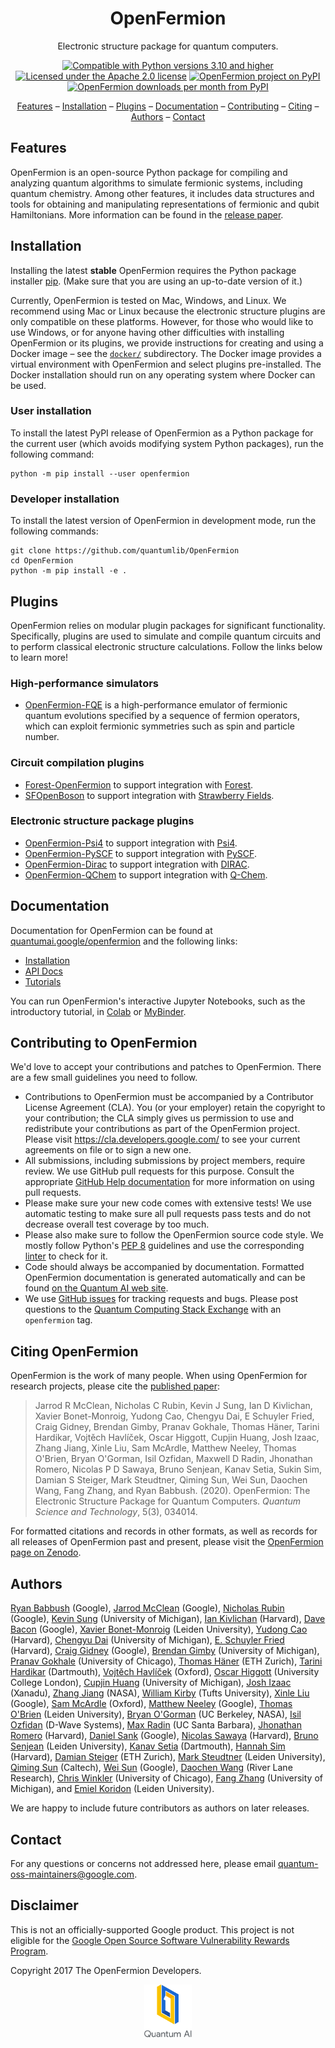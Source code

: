 <div align="center">

# OpenFermion

Electronic structure package for quantum computers.

[![Compatible with Python versions 3.10 and higher](https://img.shields.io/badge/Python-3.10+-fcbc2c.svg?style=flat-square&logo=python&logoColor=white)](https://www.python.org/downloads/)
[![Licensed under the Apache 2.0 license](https://img.shields.io/badge/License-Apache%202.0-3c60b1.svg?logo=opensourceinitiative&logoColor=white&style=flat-square)](https://github.com/quantumlib/OpenFermion/blob/main/LICENSE)
[![OpenFermion project on PyPI](https://img.shields.io/pypi/v/OpenFermion.svg?logo=semantic-release&logoColor=white&label=Release&style=flat-square&color=fcbc2c)](https://pypi.org/project/OpenFermion)
[![OpenFermion downloads per month from PyPI](https://img.shields.io/pypi/dm/openfermion?logo=PyPI&color=d56420&logoColor=white&style=flat-square&label=Downloads)](https://img.shields.io/pypi/dm/OpenFermion)

[Features](#features) &ndash;
[Installation](#installation) &ndash;
[Plugins](#plugins) &ndash;
[Documentation](#documentation) &ndash;
[Contributing](#contributing-to-openfermion) &ndash;
[Citing](#citing-openfermion) &ndash;
[Authors](#authors) &ndash;
[Contact](#contact)

</div>

## Features

OpenFermion is an open-source Python package for compiling and analyzing quantum algorithms to
simulate fermionic systems, including quantum chemistry. Among other features, it includes data
structures and tools for obtaining and manipulating representations of fermionic and qubit
Hamiltonians. More information can be found in the [release
paper](https://arxiv.org/abs/1710.07629).

## Installation

Installing the latest **stable** OpenFermion requires the Python package installer
[pip](https://pip.pypa.io). (Make sure that you are using an up-to-date version of it.)

Currently, OpenFermion is tested on Mac, Windows, and Linux. We recommend using Mac or Linux because
the electronic structure plugins are only compatible on these platforms. However, for those who
would like to use Windows, or for anyone having other difficulties with installing OpenFermion or
its plugins, we provide instructions for creating and using a Docker image – see the
[`docker/`](https://github.com/quantumlib/OpenFermion/tree/master/docker) subdirectory. The Docker
image provides a virtual environment with OpenFermion and select plugins pre-installed. The Docker
installation should run on any operating system where Docker can be used.

### User installation

To install the latest PyPI release of OpenFermion as a Python package for the current user (which
avoids modifying system Python packages), run the following command:

```shell
python -m pip install --user openfermion
```

### Developer installation

To install the latest version of OpenFermion in development mode, run the following commands:

```shell
git clone https://github.com/quantumlib/OpenFermion
cd OpenFermion
python -m pip install -e .
```

## Plugins

OpenFermion relies on modular plugin packages for significant functionality. Specifically, plugins
are used to simulate and compile quantum circuits and to perform classical electronic structure
calculations. Follow the links below to learn more!

### High-performance simulators

*   [OpenFermion-FQE](https://github.com/quantumlib/OpenFermion-FQE) is a high-performance emulator
    of fermionic quantum evolutions specified by a sequence of fermion operators, which can exploit
    fermionic symmetries such as spin and particle number.

### Circuit compilation plugins

*   [Forest-OpenFermion](https://github.com/rigetticomputing/forestopenfermion) to support
    integration with [Forest](https://www.rigetti.com/forest).
*   [SFOpenBoson](https://github.com/XanaduAI/SFOpenBoson) to support integration with [Strawberry
    Fields](https://github.com/XanaduAI/strawberryfields).

### Electronic structure package plugins

*   [OpenFermion-Psi4](http://github.com/quantumlib/OpenFermion-Psi4) to support integration with
    [Psi4](http://psicode.org).
*   [OpenFermion-PySCF](http://github.com/quantumlib/OpenFermion-PySCF) to support integration with
    [PySCF](https://github.com/sunqm/pyscf).
*   [OpenFermion-Dirac](https://github.com/bsenjean/Openfermion-Dirac) to support integration with
    [DIRAC](http://diracprogram.org/doku.php).
*   [OpenFermion-QChem](https://github.com/qchemsoftware/OpenFermion-QChem) to support integration
    with [Q-Chem](https://www.q-chem.com).

## Documentation

Documentation for OpenFermion can be found at
[quantumai.google/openfermion](https://quantumai.google/openfermion) and the following links:

*   [Installation](https://quantumai.google/openfermion/install)
*   [API Docs](https://quantumai.google/reference/python/openfermion/all_symbols)
*   [Tutorials](https://quantumai.google/openfermion/tutorials/intro_to_openfermion)

You can run OpenFermion's interactive Jupyter Notebooks, such as the introductory tutorial, in
[Colab](https://colab.research.google.com/github/quantumlib/OpenFermion/blob/master/examples/intro_to_openfermion.ipynb)
or
[MyBinder](https://mybinder.org/v2/gh/quantumlib/OpenFermion/master?filepath=examples%2Fintro_to_openfermion.ipynb).

## Contributing to OpenFermion

We'd love to accept your contributions and patches to OpenFermion. There are a few small guidelines
you need to follow.

*   Contributions to OpenFermion must be accompanied by a Contributor License Agreement (CLA). You
    (or your employer) retain the copyright to your contribution; the CLA simply gives us permission
    to use and redistribute your contributions as part of the OpenFermion project. Please visit
    https://cla.developers.google.com/ to see your current agreements on file or to sign a new one.
*   All submissions, including submissions by project members, require review. We use GitHub pull
    requests for this purpose. Consult the appropriate [GitHub Help
    documentation](https://help.github.com/articles/about-pull-requests/) for more information on
    using pull requests.
*   Please make sure your new code comes with extensive tests! We use automatic testing to make sure
    all pull requests pass tests and do not decrease overall test coverage by too much.
*   Please also make sure to follow the OpenFermion source code style. We mostly follow Python's
    [PEP 8](https://www.python.org/dev/peps/pep-0008/) guidelines and use the corresponding
    [linter](https://pypi.python.org/pypi/pep8) to check for it.
*   Code should always be accompanied by documentation. Formatted OpenFermion documentation is
    generated automatically and can be found [on the Quantum AI web
    site](https://quantumai.google/openfermion).
*   We use [GitHub issues](https://github.com/quantumlib/OpenFermion/issues) for tracking requests
    and bugs. Please post questions to the [Quantum Computing Stack
    Exchange](https://quantumcomputing.stackexchange.com/) with an `openfermion` tag.

## Citing OpenFermion<a name="how-to-cite-openfermion"></a><a name="how-to-cite"></a>

OpenFermion is the work of many people. When using OpenFermion for research projects, please cite
the [published paper](https://iopscience.iop.org/article/10.1088/2058-9565/ab8ebc/meta):

> Jarrod R McClean, Nicholas C Rubin, Kevin J Sung, Ian D Kivlichan, Xavier Bonet-Monroig, Yudong
> Cao, Chengyu Dai, E Schuyler Fried, Craig Gidney, Brendan Gimby, Pranav Gokhale, Thomas Häner,
> Tarini Hardikar, Vojtěch Havlíček, Oscar Higgott, Cupjin Huang, Josh Izaac, Zhang Jiang, Xinle
> Liu, Sam McArdle, Matthew Neeley, Thomas O'Brien, Bryan O'Gorman, Isil Ozfidan, Maxwell D Radin,
> Jhonathan Romero, Nicolas P D Sawaya, Bruno Senjean, Kanav Setia, Sukin Sim, Damian S Steiger,
> Mark Steudtner, Qiming Sun, Wei Sun, Daochen Wang, Fang Zhang, and Ryan Babbush. (2020).
> OpenFermion: The Electronic Structure Package for Quantum Computers. _Quantum Science and
> Technology_, 5(3), 034014.

For formatted citations and records in other formats, as well as records for all releases of OpenFermion
past and present, please visit the [OpenFermion page on Zenodo](https://zenodo.org/records/15604843).

## Authors

[Ryan Babbush](https://ryanbabbush.com) (Google),
[Jarrod McClean](https://jarrodmcclean.com) (Google),
[Nicholas Rubin](https://github.com/ncrubin) (Google),
[Kevin Sung](https://github.com/kevinsung) (University of Michigan),
[Ian Kivlichan](https://aspuru.chem.harvard.edu/ian-kivlichan/) (Harvard),
[Dave Bacon](https://github.com/dabacon) (Google),
[Xavier Bonet-Monroig](https://github.com/xabomon) (Leiden University),
[Yudong Cao](https://github.com/yudongcao) (Harvard),
[Chengyu Dai](https://github.com/jdaaph) (University of Michigan),
[E. Schuyler Fried](https://github.com/schuylerfried) (Harvard),
[Craig Gidney](https://github.com/Strilanc) (Google),
[Brendan Gimby](https://github.com/bgimby) (University of Michigan),
[Pranav Gokhale](https://github.com/singular-value) (University of Chicago),
[Thomas Häner](https://github.com/thomashaener) (ETH Zurich),
[Tarini Hardikar](https://github.com/TariniHardikar) (Dartmouth),
[Vojtĕch Havlíček](https://github.com/VojtaHavlicek) (Oxford),
[Oscar Higgott](https://github.com/oscarhiggott) (University College London),
[Cupjin Huang](https://github.com/pertoX4726) (University of Michigan),
[Josh Izaac](https://github.com/josh146) (Xanadu),
[Zhang Jiang](https://ti.arc.nasa.gov/profile/zjiang3) (NASA),
[William Kirby](https://williammkirby.com) (Tufts University),
[Xinle Liu](https://github.com/sheilaliuxl) (Google),
[Sam McArdle](https://github.com/sammcardle30) (Oxford),
[Matthew Neeley](https://github.com/maffoo) (Google),
[Thomas O'Brien](https://github.com/obriente) (Leiden University),
[Bryan O'Gorman](https://ti.arc.nasa.gov/profile/bogorman) (UC Berkeley, NASA),
[Isil Ozfidan](https://github.com/conta877) (D-Wave Systems),
[Max Radin](https://github.com/max-radin) (UC Santa Barbara),
[Jhonathan Romero](https://github.com/jromerofontalvo) (Harvard),
[Daniel Sank](https://github.com/DanielSank) (Google),
[Nicolas Sawaya](https://github.com/nicolassawaya) (Harvard),
[Bruno Senjean](https://github.com/bsenjean) (Leiden University),
[Kanav Setia](https://github.com/kanavsetia) (Dartmouth),
[Hannah Sim](https://github.com/hsim13372) (Harvard),
[Damian Steiger](https://github.com/damiansteiger) (ETH Zurich),
[Mark Steudtner](https://github.com/msteudtner) (Leiden University),
[Qiming Sun](https://github.com/sunqm) (Caltech),
[Wei Sun](https://github.com/Spaceenter) (Google),
[Daochen Wang](https://github.com/daochenw) (River Lane Research),
[Chris Winkler](https://github.com/quid256) (University of Chicago),
[Fang Zhang](https://github.com/fangzh-umich) (University of Michigan),
and [Emiel Koridon](https://github.com/Emieeel) (Leiden University).

We are happy to include future contributors as authors on later releases.

## Contact

For any questions or concerns not addressed here, please email quantum-oss-maintainers@google.com.

## Disclaimer

This is not an officially-supported Google product. This project is not eligible for the [Google
Open Source Software Vulnerability Rewards
Program](https://bughunters.google.com/open-source-security).

Copyright 2017 The OpenFermion Developers.

<div align="center">
  <a href="https://quantumai.google">
    <img width="15%" alt="Google Quantum AI"
         src="https://raw.githubusercontent.com/quantumlib/OpenFermion/refs/heads/master/docs/images/quantum-ai-vertical.svg">
  </a>
</div>
